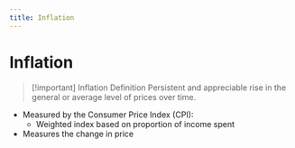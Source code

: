 ```yaml
---
title: Inflation
---
```


# Inflation

> [!important] Inflation Definition
> Persistent and appreciable rise in the general or average level of prices over time.

- Measured by the Consumer Price Index (CPI):
	- Weighted index based on proportion of income spent
- Measures the change in price












